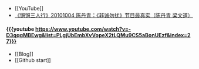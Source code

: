 - [[YouTube]]
- [《锵锵三人行》20101004 陈丹青：《非诚勿扰》节目最真实（陈丹青 梁文道）](https://www.youtube.com/watch?v=-D3qqgMBEwg&list=PLgjUbEmbXvVopeX2tLQMu9CS5aBonUEzf&index=27)
#### {{{youtube https://www.youtube.com/watch?v=-D3qqgMBEwg&list=PLgjUbEmbXvVopeX2tLQMu9CS5aBonUEzf&index=27}}}
- [[Blog]]
- [[Github start]]